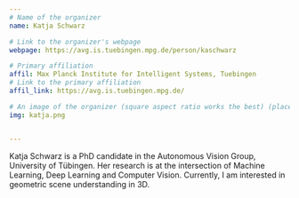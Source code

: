 ```yaml
---
# Name of the organizer
name: Katja Schwarz

# Link to the organizer's webpage
webpage: https://avg.is.tuebingen.mpg.de/person/kaschwarz

# Primary affiliation
affil: Max Planck Institute for Intelligent Systems, Tuebingen
# Link to the primary affiliation
affil_link: https://avg.is.tuebingen.mpg.de/

# An image of the organizer (square aspect ratio works the best) (place in the `assets/img/organizers` directory)
img: katja.png


---
```


Katja Schwarz is a PhD candidate in the Autonomous Vision Group, University of Tübingen. Her research is at the intersection of Machine Learning, Deep Learning and Computer Vision. Currently, I am interested in geometric scene understanding in 3D. 
